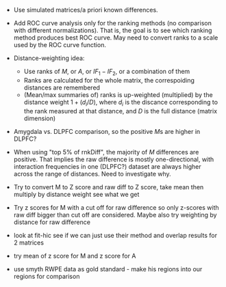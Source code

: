 + Use simulated matrices/a priori known differences.

+ Add ROC curve analysis only for the ranking methods (no comparison with different normalizations). That is, the goal is to see which ranking method produces best ROC curve. May need to convert ranks to a scale used by the ROC curve function.

+ Distance-weighting idea:  
    + Use ranks of $M$, or $A$, or $IF_1 - IF_2$, or a combination of them
    + Ranks are calculated for the whole matrix, the correspoiding distances are remembered
    + (Mean/max summaries of) ranks is up-weighted (multiplied) by the distance weight $1 + (d_i/D)$, where $d_i$ is the discance corresponding to the rank measured at that distance, and $D$ is the full distance (matrix dimension)


- Amygdala vs. DLPFC comparison, so the positive $M$s are higher in DLPFC? 

- When using "top 5% of rnkDiff", the majority of $M$ differences are positive. That implies the raw difference is mostly one-directional, with interaction frequencies in one (DLPFC?) dataset are always higher across the range of distances. Need to investigate why.


+ Try to convert M to Z score and raw diff to Z score, take mean then multiply by distance weight see what we get

+ Try z scores for M with a cut off for raw difference so only z-scores with raw diff bigger than cut off are considered. Maybe also try weighting by distance for raw difference

- look at fit-hic see if we can just use their method and overlap results for 2 matrices

- try mean of z score for M and z score for A

- use smyth RWPE data as gold standard - make his regions into our regions for comparison